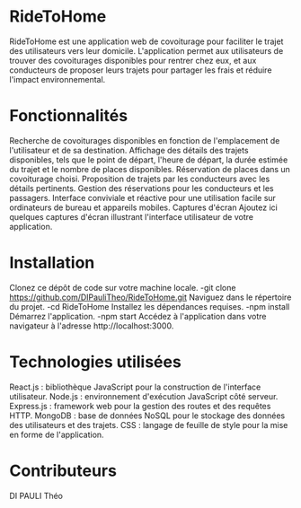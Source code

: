 # RideToHome
RideToHome est une application web de covoiturage pour faciliter le trajet des utilisateurs vers leur domicile. L'application permet aux utilisateurs de trouver des covoiturages disponibles pour rentrer chez eux, et aux conducteurs de proposer leurs trajets pour partager les frais et réduire l'impact environnemental.

# Fonctionnalités
Recherche de covoiturages disponibles en fonction de l'emplacement de l'utilisateur et de sa destination.
Affichage des détails des trajets disponibles, tels que le point de départ, l'heure de départ, la durée estimée du trajet et le nombre de places disponibles.
Réservation de places dans un covoiturage choisi.
Proposition de trajets par les conducteurs avec les détails pertinents.
Gestion des réservations pour les conducteurs et les passagers.
Interface conviviale et réactive pour une utilisation facile sur ordinateurs de bureau et appareils mobiles.
Captures d'écran
Ajoutez ici quelques captures d'écran illustrant l'interface utilisateur de votre application.

# Installation
Clonez ce dépôt de code sur votre machine locale.
    -git clone https://github.com/DIPauliTheo/RideToHome.git
Naviguez dans le répertoire du projet.
    -cd RideToHome
Installez les dépendances requises.
    -npm install
Démarrez l'application.
    -npm start
Accédez à l'application dans votre navigateur à l'adresse http://localhost:3000.
# Technologies utilisées
React.js : bibliothèque JavaScript pour la construction de l'interface utilisateur.
Node.js : environnement d'exécution JavaScript côté serveur.
Express.js : framework web pour la gestion des routes et des requêtes HTTP.
MongoDB : base de données NoSQL pour le stockage des données des utilisateurs et des trajets.
CSS : langage de feuille de style pour la mise en forme de l'application.
# Contributeurs
DI PAULI Théo

